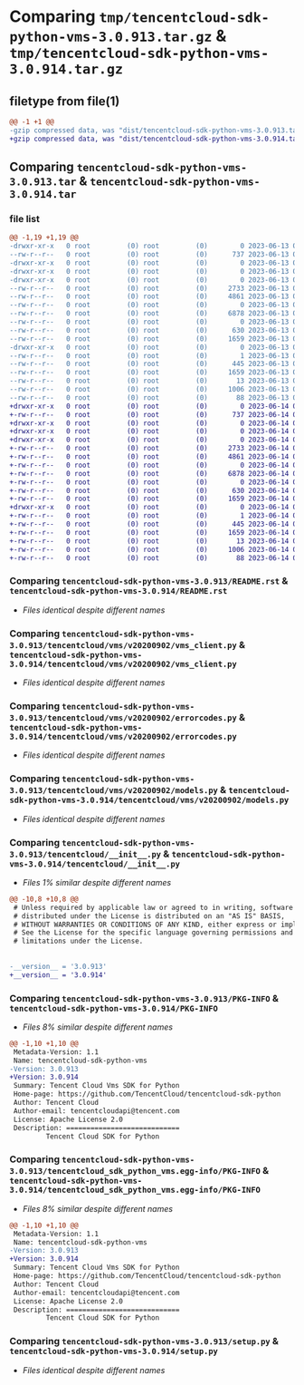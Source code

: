 # Comparing `tmp/tencentcloud-sdk-python-vms-3.0.913.tar.gz` & `tmp/tencentcloud-sdk-python-vms-3.0.914.tar.gz`

## filetype from file(1)

```diff
@@ -1 +1 @@
-gzip compressed data, was "dist/tencentcloud-sdk-python-vms-3.0.913.tar", last modified: Tue Jun 13 02:28:54 2023, max compression
+gzip compressed data, was "dist/tencentcloud-sdk-python-vms-3.0.914.tar", last modified: Wed Jun 14 00:38:28 2023, max compression
```

## Comparing `tencentcloud-sdk-python-vms-3.0.913.tar` & `tencentcloud-sdk-python-vms-3.0.914.tar`

### file list

```diff
@@ -1,19 +1,19 @@
-drwxr-xr-x   0 root         (0) root         (0)        0 2023-06-13 02:28:54.000000 tencentcloud-sdk-python-vms-3.0.913/
--rw-r--r--   0 root         (0) root         (0)      737 2023-06-13 02:28:54.000000 tencentcloud-sdk-python-vms-3.0.913/README.rst
-drwxr-xr-x   0 root         (0) root         (0)        0 2023-06-13 02:28:54.000000 tencentcloud-sdk-python-vms-3.0.913/tencentcloud/
-drwxr-xr-x   0 root         (0) root         (0)        0 2023-06-13 02:28:54.000000 tencentcloud-sdk-python-vms-3.0.913/tencentcloud/vms/
-drwxr-xr-x   0 root         (0) root         (0)        0 2023-06-13 02:28:54.000000 tencentcloud-sdk-python-vms-3.0.913/tencentcloud/vms/v20200902/
--rw-r--r--   0 root         (0) root         (0)     2733 2023-06-13 02:28:54.000000 tencentcloud-sdk-python-vms-3.0.913/tencentcloud/vms/v20200902/vms_client.py
--rw-r--r--   0 root         (0) root         (0)     4861 2023-06-13 02:28:54.000000 tencentcloud-sdk-python-vms-3.0.913/tencentcloud/vms/v20200902/errorcodes.py
--rw-r--r--   0 root         (0) root         (0)        0 2023-06-13 02:28:54.000000 tencentcloud-sdk-python-vms-3.0.913/tencentcloud/vms/v20200902/__init__.py
--rw-r--r--   0 root         (0) root         (0)     6878 2023-06-13 02:28:54.000000 tencentcloud-sdk-python-vms-3.0.913/tencentcloud/vms/v20200902/models.py
--rw-r--r--   0 root         (0) root         (0)        0 2023-06-13 02:28:54.000000 tencentcloud-sdk-python-vms-3.0.913/tencentcloud/vms/__init__.py
--rw-r--r--   0 root         (0) root         (0)      630 2023-06-13 02:28:54.000000 tencentcloud-sdk-python-vms-3.0.913/tencentcloud/__init__.py
--rw-r--r--   0 root         (0) root         (0)     1659 2023-06-13 02:28:54.000000 tencentcloud-sdk-python-vms-3.0.913/PKG-INFO
-drwxr-xr-x   0 root         (0) root         (0)        0 2023-06-13 02:28:54.000000 tencentcloud-sdk-python-vms-3.0.913/tencentcloud_sdk_python_vms.egg-info/
--rw-r--r--   0 root         (0) root         (0)        1 2023-06-13 02:28:54.000000 tencentcloud-sdk-python-vms-3.0.913/tencentcloud_sdk_python_vms.egg-info/dependency_links.txt
--rw-r--r--   0 root         (0) root         (0)      445 2023-06-13 02:28:54.000000 tencentcloud-sdk-python-vms-3.0.913/tencentcloud_sdk_python_vms.egg-info/SOURCES.txt
--rw-r--r--   0 root         (0) root         (0)     1659 2023-06-13 02:28:54.000000 tencentcloud-sdk-python-vms-3.0.913/tencentcloud_sdk_python_vms.egg-info/PKG-INFO
--rw-r--r--   0 root         (0) root         (0)       13 2023-06-13 02:28:54.000000 tencentcloud-sdk-python-vms-3.0.913/tencentcloud_sdk_python_vms.egg-info/top_level.txt
--rw-r--r--   0 root         (0) root         (0)     1006 2023-06-13 02:28:54.000000 tencentcloud-sdk-python-vms-3.0.913/setup.py
--rw-r--r--   0 root         (0) root         (0)       88 2023-06-13 02:28:54.000000 tencentcloud-sdk-python-vms-3.0.913/setup.cfg
+drwxr-xr-x   0 root         (0) root         (0)        0 2023-06-14 00:38:28.000000 tencentcloud-sdk-python-vms-3.0.914/
+-rw-r--r--   0 root         (0) root         (0)      737 2023-06-14 00:38:28.000000 tencentcloud-sdk-python-vms-3.0.914/README.rst
+drwxr-xr-x   0 root         (0) root         (0)        0 2023-06-14 00:38:28.000000 tencentcloud-sdk-python-vms-3.0.914/tencentcloud/
+drwxr-xr-x   0 root         (0) root         (0)        0 2023-06-14 00:38:28.000000 tencentcloud-sdk-python-vms-3.0.914/tencentcloud/vms/
+drwxr-xr-x   0 root         (0) root         (0)        0 2023-06-14 00:38:28.000000 tencentcloud-sdk-python-vms-3.0.914/tencentcloud/vms/v20200902/
+-rw-r--r--   0 root         (0) root         (0)     2733 2023-06-14 00:38:28.000000 tencentcloud-sdk-python-vms-3.0.914/tencentcloud/vms/v20200902/vms_client.py
+-rw-r--r--   0 root         (0) root         (0)     4861 2023-06-14 00:38:28.000000 tencentcloud-sdk-python-vms-3.0.914/tencentcloud/vms/v20200902/errorcodes.py
+-rw-r--r--   0 root         (0) root         (0)        0 2023-06-14 00:38:28.000000 tencentcloud-sdk-python-vms-3.0.914/tencentcloud/vms/v20200902/__init__.py
+-rw-r--r--   0 root         (0) root         (0)     6878 2023-06-14 00:38:28.000000 tencentcloud-sdk-python-vms-3.0.914/tencentcloud/vms/v20200902/models.py
+-rw-r--r--   0 root         (0) root         (0)        0 2023-06-14 00:38:28.000000 tencentcloud-sdk-python-vms-3.0.914/tencentcloud/vms/__init__.py
+-rw-r--r--   0 root         (0) root         (0)      630 2023-06-14 00:38:28.000000 tencentcloud-sdk-python-vms-3.0.914/tencentcloud/__init__.py
+-rw-r--r--   0 root         (0) root         (0)     1659 2023-06-14 00:38:28.000000 tencentcloud-sdk-python-vms-3.0.914/PKG-INFO
+drwxr-xr-x   0 root         (0) root         (0)        0 2023-06-14 00:38:28.000000 tencentcloud-sdk-python-vms-3.0.914/tencentcloud_sdk_python_vms.egg-info/
+-rw-r--r--   0 root         (0) root         (0)        1 2023-06-14 00:38:28.000000 tencentcloud-sdk-python-vms-3.0.914/tencentcloud_sdk_python_vms.egg-info/dependency_links.txt
+-rw-r--r--   0 root         (0) root         (0)      445 2023-06-14 00:38:28.000000 tencentcloud-sdk-python-vms-3.0.914/tencentcloud_sdk_python_vms.egg-info/SOURCES.txt
+-rw-r--r--   0 root         (0) root         (0)     1659 2023-06-14 00:38:28.000000 tencentcloud-sdk-python-vms-3.0.914/tencentcloud_sdk_python_vms.egg-info/PKG-INFO
+-rw-r--r--   0 root         (0) root         (0)       13 2023-06-14 00:38:28.000000 tencentcloud-sdk-python-vms-3.0.914/tencentcloud_sdk_python_vms.egg-info/top_level.txt
+-rw-r--r--   0 root         (0) root         (0)     1006 2023-06-14 00:38:28.000000 tencentcloud-sdk-python-vms-3.0.914/setup.py
+-rw-r--r--   0 root         (0) root         (0)       88 2023-06-14 00:38:28.000000 tencentcloud-sdk-python-vms-3.0.914/setup.cfg
```

### Comparing `tencentcloud-sdk-python-vms-3.0.913/README.rst` & `tencentcloud-sdk-python-vms-3.0.914/README.rst`

 * *Files identical despite different names*

### Comparing `tencentcloud-sdk-python-vms-3.0.913/tencentcloud/vms/v20200902/vms_client.py` & `tencentcloud-sdk-python-vms-3.0.914/tencentcloud/vms/v20200902/vms_client.py`

 * *Files identical despite different names*

### Comparing `tencentcloud-sdk-python-vms-3.0.913/tencentcloud/vms/v20200902/errorcodes.py` & `tencentcloud-sdk-python-vms-3.0.914/tencentcloud/vms/v20200902/errorcodes.py`

 * *Files identical despite different names*

### Comparing `tencentcloud-sdk-python-vms-3.0.913/tencentcloud/vms/v20200902/models.py` & `tencentcloud-sdk-python-vms-3.0.914/tencentcloud/vms/v20200902/models.py`

 * *Files identical despite different names*

### Comparing `tencentcloud-sdk-python-vms-3.0.913/tencentcloud/__init__.py` & `tencentcloud-sdk-python-vms-3.0.914/tencentcloud/__init__.py`

 * *Files 1% similar despite different names*

```diff
@@ -10,8 +10,8 @@
 # Unless required by applicable law or agreed to in writing, software
 # distributed under the License is distributed on an "AS IS" BASIS,
 # WITHOUT WARRANTIES OR CONDITIONS OF ANY KIND, either express or implied.
 # See the License for the specific language governing permissions and
 # limitations under the License.
 
 
-__version__ = '3.0.913'
+__version__ = '3.0.914'
```

### Comparing `tencentcloud-sdk-python-vms-3.0.913/PKG-INFO` & `tencentcloud-sdk-python-vms-3.0.914/PKG-INFO`

 * *Files 8% similar despite different names*

```diff
@@ -1,10 +1,10 @@
 Metadata-Version: 1.1
 Name: tencentcloud-sdk-python-vms
-Version: 3.0.913
+Version: 3.0.914
 Summary: Tencent Cloud Vms SDK for Python
 Home-page: https://github.com/TencentCloud/tencentcloud-sdk-python
 Author: Tencent Cloud
 Author-email: tencentcloudapi@tencent.com
 License: Apache License 2.0
 Description: ============================
         Tencent Cloud SDK for Python
```

### Comparing `tencentcloud-sdk-python-vms-3.0.913/tencentcloud_sdk_python_vms.egg-info/PKG-INFO` & `tencentcloud-sdk-python-vms-3.0.914/tencentcloud_sdk_python_vms.egg-info/PKG-INFO`

 * *Files 8% similar despite different names*

```diff
@@ -1,10 +1,10 @@
 Metadata-Version: 1.1
 Name: tencentcloud-sdk-python-vms
-Version: 3.0.913
+Version: 3.0.914
 Summary: Tencent Cloud Vms SDK for Python
 Home-page: https://github.com/TencentCloud/tencentcloud-sdk-python
 Author: Tencent Cloud
 Author-email: tencentcloudapi@tencent.com
 License: Apache License 2.0
 Description: ============================
         Tencent Cloud SDK for Python
```

### Comparing `tencentcloud-sdk-python-vms-3.0.913/setup.py` & `tencentcloud-sdk-python-vms-3.0.914/setup.py`

 * *Files identical despite different names*

